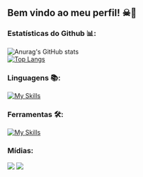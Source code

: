 ## Bem vindo ao meu perfil! ☠🦇

### Estatísticas do Github 📊:
![Anurag's GitHub stats](https://github-readme-stats-git-masterrstaa-rickstaa.vercel.app/api?username=KesleyMelchior&&show_icons=true&theme=dark)   
[![Top Langs](https://github-readme-stats.vercel.app/api/top-langs/?username=LinkAmorim&layout=compact&theme=midnight-purple)](https://github.com/anuraghazra/github-readme-stats)

### Linguagens 📚:
  [![My Skills](https://skillicons.dev/icons?i=html,css,js,nodejs,react,mysql)](https://skillicons.dev)
       
### Ferramentas 🛠️:
[![My Skills](https://skillicons.dev/icons?i=github,git,vscode,bootstrap,ps)](https://skillicons.dev)

### Mídias:
<div> 
  <a href="https://instagram.com/kesley.melchior?igshid=ZDdkNTZiNTM=" target="_blank"><img src="https://img.shields.io/badge/-Instagram-%23E4405F?style=for-the-badge&logo=instagram&logoColor=white" target="_blank"></a>
 <a href="https://www.linkedin.com/mwlite/in/rafael-amorim-95590a252" target="_blank"><img src="https://img.shields.io/badge/-LinkedIn-%230077B5?style=for-the-badge&logo=linkedin&logoColor=white" target="_blank"></a>  
</div>
